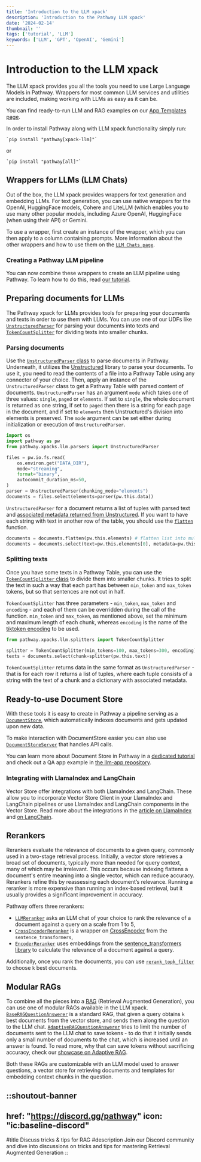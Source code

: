```yaml
---
title: 'Introduction to the LLM xpack'
description: 'Introduction to the Pathway LLM xpack'
date: '2024-02-14'
thumbnail: ''
tags: ['tutorial', 'LLM']
keywords: ['LLM', 'GPT', 'OpenAI', 'Gemini']
---
```


# Introduction to the LLM xpack

The LLM xpack provides you all the tools you need to use Large Language Models in Pathway. Wrappers for most common LLM services and utilities are included, making working with LLMs as easy as it can be.

You can find ready-to-run LLM and RAG examples on our [App Templates page](/developers/templates?category=llm#llm).

In order to install Pathway along with LLM xpack functionality simply run:
```
`pip install "pathway[xpack-llm]"`
```

or 

```
`pip install "pathway[all]"`
```

## Wrappers for LLMs (LLM Chats)

Out of the box, the LLM xpack provides wrappers for text generation and embedding LLMs. For text generation, you can use native wrappers for the OpenAI, HuggingFace models, Cohere and LiteLLM (which enables you to use many other popular models, including Azure OpenAI, HuggingFace (when using their API) or Gemini.

To use a wrapper, first create an instance of the wrapper, which you can then apply to a column containing prompts. More information about the other wrappers and how to use them on the [`LLM Chats page`](/developers/user-guide/llm-xpack/llm-chats).

### Creating a Pathway LLM pipeline
You can now combine these wrappers to create an LLM pipeline using Pathway. To learn how to do this, read [our tutorial](/developers/user-guide/llm-xpack/llm-app-pathway).

## Preparing documents for LLMs

The Pathway xpack for LLMs provides tools for preparing your documents and texts in order to use them with LLMs. You can use one of our UDFs like [`UnstructuredParser`](/developers/api-docs/pathway-xpacks-llm/parsers#pathway.xpacks.llm.parsers.UnstructuredParser) for parsing your documents into texts and [`TokenCountSplitter`](/developers/api-docs/pathway-xpacks-llm/splitters#pathway.xpacks.llm.splitters.TokenCountSplitter) for dividing texts into smaller chunks.

### Parsing documents
Use the [`UnstructuredParser` class](/developers/api-docs/pathway-xpacks-llm/parsers#pathway.xpacks.llm.parsers.UnstructuredParser) to parse documents in Pathway. Underneath, it utilizes the [Unstructured](https://unstructured.io/) library to parse your documents. To use it, you need to read the contents of a file into a Pathway Table using any connector of your choice. Then, apply an instance of the `UnstructuredParser` class to get a Pathway Table with parsed content of documents. `UnstructuredParser` has an argument `mode` which takes one of three values: `single`, `paged` or `elements`. If set to `single`, the whole document is returned as one string, if set to `paged` then there is a string for each page in the document, and if set to `elements` then Unstructured's division into elements is preserved. The `mode` argument can be set either during initialization or execution of `UnstructuredParser`.

```python
import os
import pathway as pw
from pathway.xpacks.llm.parsers import UnstructuredParser

files = pw.io.fs.read(
    os.environ.get("DATA_DIR"),
    mode="streaming",
    format="binary",
    autocommit_duration_ms=50,
)
parser = UnstructuredParser(chunking_mode="elements")
documents = files.select(elements=parser(pw.this.data))
```

`UnstructuredParser` for a document returns a list of tuples with parsed text and [associated metadata returned from Unstructured](https://unstructured-io.github.io/unstructured/metadata.html). If you want to have each string with text in another row of the table, you should use the [`flatten`](/developers/api-docs/pathway-table#pathway.Table.flatten) function.

```python
documents = documents.flatten(pw.this.elements) # flatten list into multiple rows
documents = documents.select(text=pw.this.elements[0], metadata=pw.this.elements[1]) # extract text and metadata from tuple
```

### Splitting texts
Once you have some texts in a Pathway Table, you can use the [`TokenCountSplitter` class](/developers/api-docs/pathway-xpacks-llm/splitters#pathway.xpacks.llm.splitters.TokenCountSplitter) to divide them into smaller chunks. It tries to split the text in such a way that each part has between `min_token` and `max_token` tokens, but so that sentences are not cut in half. 

`TokenCountSplitter` has three parameters - `min_token`, `max_token` and `encoding` - and each of them can be overridden during the call of the function. `min_token` and `max_token`, as mentioned above, set the minimum and maximum length of each chunk, whereas `encoding` is the name of the [tiktoken encoding](https://github.com/openai/openai-cookbook/blob/main/examples/How_to_count_tokens_with_tiktoken.ipynb) to be used.

```python
from pathway.xpacks.llm.splitters import TokenCountSplitter

splitter = TokenCountSplitter(min_tokens=100, max_tokens=300, encoding)
texts = documents.select(chunk=splitter(pw.this.text))
```

`TokenCountSplitter` returns data in the same format as `UnstructuredParser` - that is for each row it returns a list of tuples, where each tuple consists of a string with the text of a chunk and a dictionary with associated metadata.



## Ready-to-use Document Store

With these tools it is easy to create in Pathway a pipeline serving as a [`DocumentStore`](/developers/api-docs/pathway-xpacks-llm/document_store), which automatically indexes documents and gets updated upon new data.

To make interaction with DocumentStore easier you can also use [`DocumentStoreServer`](/developers/api-docs/pathway-xpacks-llm/servers#pathway.xpacks.llm.servers.DocumentStoreServer) that handles API calls.

You can learn more about Document Store in Pathway in a [dedicated tutorial](/developers/user-guide/llm-xpack/docs-indexing) and check out a QA app example in [the llm-app repository](https://github.com/pathwaycom/llm-app/blob/main/examples/pipelines/demo-question-answering/app.py). 

### Integrating with LlamaIndex and LangChain

Vector Store offer integrations with both LlamaIndex and LangChain. These allow you to incorporate Vector Store Client in your LlamaIndex and LangChain pipelines or use LlamaIndex and LangChain components in the Vector Store. Read more about the integrations in the [article on LlamaIndex](/blog/llamaindex-pathway) and [on LangChain](/blog/langchain-integration).


## Rerankers

Rerankers evaluate the relevance of documents to a given query, commonly used in a two-stage retrieval process. Initially, a vector store retrieves a broad set of documents, typically more than needed for query context, many of which may be irrelevant. This occurs because indexing flattens a document's entire meaning into a single vector, which can reduce accuracy.
Rerankers refine this by reassessing each document’s relevance. Running a reranker is more expensive than running an index-based retrieval, but it usually provides a significant improvement in accuracy.

Pathway offers three rerankers:
- [`LLMReranker`](/developers/api-docs/pathway-xpacks-llm/rerankers#pathway.xpacks.llm.rerankers.LLMReranker) asks an LLM chat of your choice to rank the relevance of a document against a query on a scale from 1 to 5,
- [`CrossEncoderReranker`](/developers/api-docs/pathway-xpacks-llm/rerankers#pathway.xpacks.llm.rerankers.CrossEncoderReranker) is a wrapper on [CrossEncoder](https://www.sbert.net/docs/cross_encoder/usage/usage.html) from the `sentence_transformers`,
- [`EncoderReranker`](/developers/api-docs/pathway-xpacks-llm/rerankers#pathway.xpacks.llm.rerankers.EncoderReranker) uses embeddings from the [sentence_transformers library](https://www.sbert.net/docs/sentence_transformer/usage/usage.html) to calculate the relevance of a document against a query.

Additionally, once you rank the documents, you can use [`rerank_topk_filter`](/developers/api-docs/pathway-xpacks-llm/rerankers#pathway.xpacks.llm.rerankers.rerank_topk_filter) to choose `k` best documents.

## Modular RAGs

To combine all the pieces into a [RAG](https://en.wikipedia.org/wiki/Retrieval-augmented_generation) (Retrieval Augmented Generation), you can use one of modular RAGs available in the LLM xpack. [`BaseRAGQuestionAnswerer`](/developers/api-docs/pathway-xpacks-llm/question_answering#pathway.xpacks.llm.question_answering.BaseRAGQuestionAnswerer) is a standard RAG, that given a query obtains `k` best documents from the vector store, and sends them along the question to the LLM chat. [`AdaptiveRAGQuestionAnswerer`](/developers/api-docs/pathway-xpacks-llm/question_answering#pathway.xpacks.llm.question_answering.AdaptiveRAGQuestionAnswerer) tries to limit the number of documents sent to the LLM chat to save tokens - to do that it initially sends only a small number of documents to the chat, which is increased until an answer is found. To read more, why that can save tokens without sacrificing accuracy, check our [showcase on Adaptive RAG](/developers/templates/rag/adaptive-rag).

Both these RAGs are customizable with an LLM model used to answer questions, a vector store for retrieving documents and templates for embedding context chunks in the question.
 

::shoutout-banner
---
href: "https://discord.gg/pathway"
icon: "ic:baseline-discord"
---
#title
Discuss tricks & tips for RAG
#description
Join our Discord community and dive into discussions on tricks and tips for mastering Retrieval Augmented Generation
::
